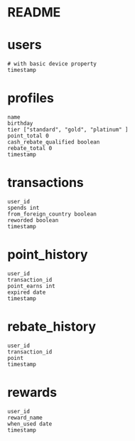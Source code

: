 # README




# users
    # with basic device property
	timestamp

# profiles
	name
	birthday
	tier ["standard", "gold", "platinum" ]
	point_total 0
	cash_rebate_qualified boolean
	rebate_total 0
	timestamp

# transactions
	user_id
	spends int
	from_foreign_country boolean
	reworded boolean
	timestamp

# point_history
	user_id
	transaction_id
	point_earns int
	expired date
	timestamp

# rebate_history
	user_id
    transaction_id
	point
	timestamp

# rewards
	user_id
	reward_name
	when_used date
	timestamp
